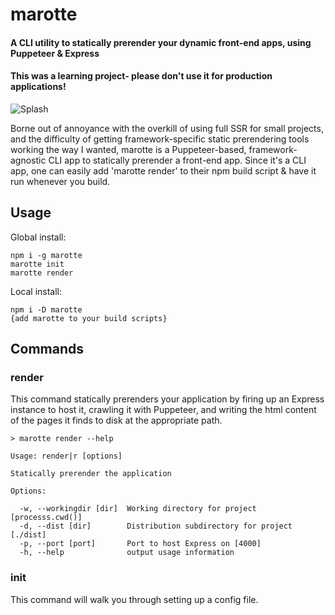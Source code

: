 # marotte
#### A CLI utility to statically prerender your dynamic front-end apps, using Puppeteer &amp; Express
#### This was a learning project- please don't use it for production applications!

![Splash](https://i.imgur.com/iMDz6PO.png)

Borne out of annoyance with the overkill of using full SSR for small projects, and the difficulty of getting framework-specific static prerendering tools working the way I wanted, marotte is a Puppeteer-based, framework-agnostic CLI app to statically prerender a front-end app. Since it's a CLI app, one can easily add 'marotte render' to their npm build script & have it run whenever you build.

## Usage
Global install:
```
npm i -g marotte
marotte init
marotte render
```

Local install:
```
npm i -D marotte
{add marotte to your build scripts}
```

## Commands
### render
This command statically prerenders your application by firing up an Express instance to host it, crawling it with Puppeteer, and writing the html content of the pages it finds to disk at the appropriate path.

```
> marotte render --help

Usage: render|r [options]

Statically prerender the application

Options:

  -w, --workingdir [dir]  Working directory for project [processs.cwd()]
  -d, --dist [dir]        Distribution subdirectory for project [./dist]
  -p, --port [port]       Port to host Express on [4000]
  -h, --help              output usage information
```

### init
This command will walk you through setting up a config file.
